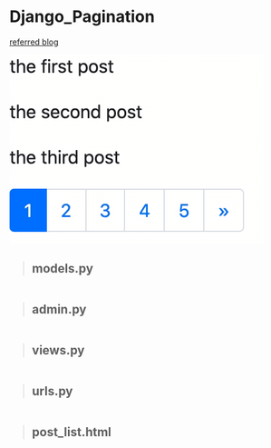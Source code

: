 # Django_Pagination

[referred blog](https://narito.ninja/blog/detail/90/)

![pagination](pagination.gif)

> ## models.py
``` python

```

> ## admin.py
``` python

```

> ## views.py
``` python


```

> ## urls.py
``` python

```

> ## post_list.html
``` python

```
